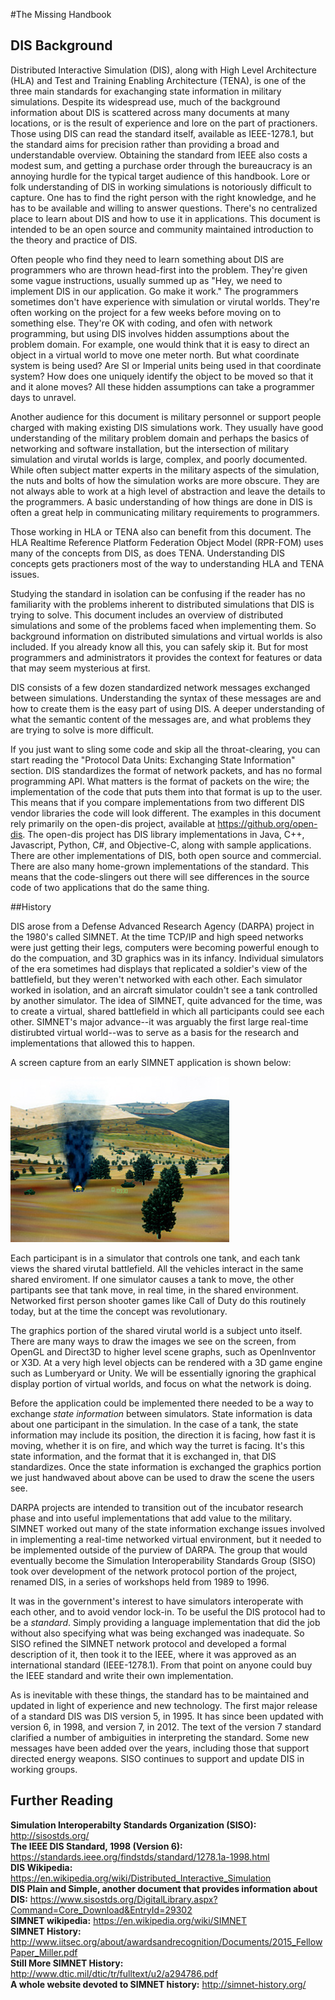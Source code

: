 #The Missing Handbook
## DIS Background

Distributed Interactive Simulation (DIS), along with High Level Architecture (HLA) and Test and Training Enabling Architecture (TENA), is one of the three main standards for exachanging state information in military simulations. Despite its widespread use, much of the background information about DIS is scattered across many documents at many locations, or is the result of experience and lore on the part of practioners. Those using DIS can read the standard itself, available as IEEE-1278.1, but the standard aims for precision rather than providing a broad and understandable overview. Obtaining the standard from IEEE also costs a modest sum, and getting a purchase order through the bureaucracy is an annoying hurdle for the typical target audience of this handbook. Lore or folk understanding of DIS in working simulations is notoriously difficult to capture. One has to find the right person with the right knowledge, and he has to be available and willing to answer questions.  There's no centralized place to learn about DIS and how to use it in applications. This document is intended to be an open source and community maintained introduction to the theory and practice of DIS. 

Often people who find they need to learn something about DIS are programmers who are thrown head-first into the problem. They're given some vague instructions, usually summed up as "Hey, we need to implement DIS in our application. Go make it work." The programmers sometimes don't have experience with simulation or virutal worlds. They're often working on the project for a few weeks before moving on to something else. They're OK with coding, and ofen with network programming, but using DIS involves hidden assumptions about the problem domain. For example, one would think that it is easy to direct an object in a virtual world to move one meter north. But what coordinate system is being used? Are SI or Imperial units being used in that coordinate system? How does one uniquely identify the object to be moved so that it and it alone moves? All these hidden assumptions can take a programmer days to unravel.

Another audience for this document is military personnel or support people charged with making existing DIS simulations work. They usually have good understanding of the military problem domain and perhaps the basics of networking and software installation, but the intersection of military simulation and virutal worlds is large, complex, and poorly documented. While often subject matter experts in the military aspects of the simulation, the nuts and bolts of how the simulation works are more obscure. They are not always able to work at a high level of abstraction and leave the details to the programmers. A basic understanding of how things are done in DIS is often a great help in communicating military requirements to programmers. 

Those working in HLA or TENA also can benefit from this document. The HLA Realtime Reference Platform Federation Object Model (RPR-FOM) uses many of the concepts from DIS, as does TENA. Understanding DIS concepts gets practioners most of the way to understanding HLA and TENA issues. 

Studying the standard in isolation can be confusing if the reader has no familiarity with the problems inherent to distributed simulations that DIS is trying to solve.  This document includes an overview of distributed simulations and some of the problems faced when implementing them. So background information on distributed simulations and virtual worlds is also included. If you already know all this, you can safely skip it. But for most programmers and administrators it provides the context for features or data that may seem mysterious at first. 

DIS consists of a few dozen standardized network messages exchanged between simulations. Understanding the syntax of these messages are and how to create them is the easy part of using DIS. A deeper understanding of what the semantic content of the messages are, and what problems they are trying to solve is more difficult.

If you just want to sling some code and skip all the throat-clearing, you can start reading the "Protocol Data Units: Exchanging State Information" section. DIS standardizes the format of network packets, and has no formal programming API. What matters is the format of packets on the wire; the implementation of the code that puts them into that format is up to the user. This means that if you compare implementations from two different DIS vendor libraries the code will look different. The examples in this document rely primarily on the open-dis project, available at https://github.org/open-dis. The open-dis project has DIS library implementations in Java, C++, Javascript, Python, C#, and Objective-C, along with sample applications. There are other implementations of DIS, both open source and commercial. There are also many home-grown implementations of the standard. This means that the code-slingers out there will see differences in the source code of two applications that do the same thing.

##History

DIS arose from a Defense Advanced Research Agency (DARPA) project in the 1980's called SIMNET. At the time TCP/IP and high speed networks were just getting their legs, computers were becoming powerful enough to do the compuation, and 3D graphics was in its infancy. Individual simulators of the era sometimes had displays that replicated a soldier's view of the battlefield, but they weren't networked with each other. Each simulator worked in isolation, and an aircraft simulator couldn't see a tank controlled by another simulator. The idea of SIMNET, quite advanced for the time, was to create a virtual, shared battlefield in which all participants could see each other. SIMNET's major advance--it was arguably the first large real-time distirubted virtual world--was to serve as a basis for the research and implementations that allowed this to happen. 

A screen capture from an early SIMNET application is shown below:

<img src="images/SimnetDisplay.jpg"/>

Each participant is in a simulator that controls one tank, and each tank views the shared virutal battlefield. All the vehicles interact in the same shared enviroment. If one simulator causes a tank to move, the other partipants see that tank move, in real time, in the shared environment. Networked first person shooter games like Call of Duty do this routinely today, but at the time the concept was revolutionary.

The graphics portion of the shared virutal world is a subject unto itself. There are many ways to draw the images we see on the screen, from OpenGL and Direct3D to higher level scene graphs, such as OpenInventor or X3D. At a very high level objects can be rendered with a 3D game engine such as Lumberyard or Unity. We will be essentially ignoring the graphical display portion of virtual worlds, and focus on what the network is doing. 

Before the application could be implemented there needed to be a way to exchange *state information* between simulators. State information is data about one participant in the simulation. In the case of a tank, the state information may include its position, the direction it is facing, how fast it is moving, whether it is on fire, and which way the turret is facing. It's this state information, and the format that it is exchanged in, that DIS standardizes. Once the state information is exchanged the graphics portion we just handwaved about above can be used to draw the scene the users see.

DARPA projects are intended to transition out of the incubator research phase and into useful implementations that add value to the military. SIMNET worked out many of the state information exchange issues involved in implementing a real-time networked virtual environment, but it needed to be implemented outside of the purview of DARPA. The group that would eventually become the Simulation Interoperability Standards Group (SISO) took over development of the network protocol portion of the project, renamed DIS, in a series of workshops held from 1989 to 1996. 

It was in the government's interest to have simulators interoperate with each other, and to avoid vendor lock-in. To be useful the DIS protocol had to be a *standard*. Simply providing a language implementation that did the job without also specifying what was being exchanged was inadequate. So SISO refined the SIMNET network protocol and developed a formal description of it, then took it to the IEEE, where it was approved as an international standard (IEEE-1278.1). From that point on anyone could buy the IEEE standard and write their own implementation. 

As is inevitable with these things, the standard has to be maintained and updated in light of experience and new technology. The first major release of a standard DIS was DIS version 5, in 1995. It has since been updated with version 6, in 1998, and version 7, in 2012. The text of the version 7 standard clarified a number of ambiguities in interpreting the standard. Some new messages have been added over the years, including those that support directed energy weapons. SISO continues to support and update DIS in working groups.

## Further Reading

**Simulation Interoperabilty Standards Organization (SISO):** http://sisostds.org/<br>
**The IEEE DIS Standard, 1998 (Version 6):** https://standards.ieee.org/findstds/standard/1278.1a-1998.html<br>
**DIS Wikipedia:** https://en.wikipedia.org/wiki/Distributed_Interactive_Simulation<br>
**DIS Plain and Simple, another document that provides information about DIS:** https://www.sisostds.org/DigitalLibrary.aspx?Command=Core_Download&EntryId=29302<br>
**SIMNET wikipedia:** https://en.wikipedia.org/wiki/SIMNET<br>
**SIMNET History:** http://www.iitsec.org/about/awardsandrecognition/Documents/2015_FellowPaper_Miller.pdf<br>
**Still More SIMNET History:** http://www.dtic.mil/dtic/tr/fulltext/u2/a294786.pdf<br>
**A whole website devoted to SIMNET history:** http://simnet-history.org/<br>